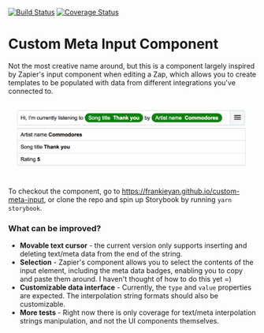 [![Build Status](https://travis-ci.org/frankieyan/custom-meta-input.svg?branch=master)](https://travis-ci.org/frankieyan/custom-meta-input)
[![Coverage Status](https://coveralls.io/repos/github/frankieyan/custom-meta-input/badge.svg?branch=master)](https://coveralls.io/github/frankieyan/custom-meta-input?branch=master)

# Custom Meta Input Component
Not the most creative name around, but this is a component largely inspired by Zapier's input component when editing a Zap, which allows you to create templates to be populated with data from different integrations you've connected to.

![screenshot](docs/screenshot.png)

To checkout the component, go to https://frankieyan.github.io/custom-meta-input, or clone the repo and spin up Storybook by running `yarn storybook`.

### What can be improved?
* **Movable text cursor** - the current version only supports inserting and deleting text/meta data from the end of the string.
* **Selection** - Zapier's component allows you to select the contents of the input element, including the meta data badges, enabling you to copy and paste them around. I haven't thought of how to do this yet =)
* **Customizable data interface** - Currently, the `type` and `value` properties are expected. The interpolation string formats should also be customizable.
* **More tests** - Right now there is only coverage for text/meta interpolation strings manipulation, and not the UI components themselves.
